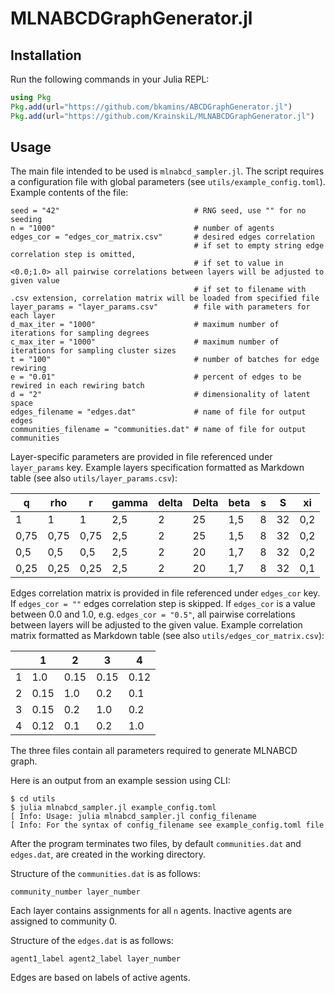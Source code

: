 # MLNABCDGraphGenerator.jl
## Installation
Run the following commands in your Julia REPL:
```julia
using Pkg
Pkg.add(url="https://github.com/bkamins/ABCDGraphGenerator.jl")
Pkg.add(url="https://github.com/KrainskiL/MLNABCDGraphGenerator.jl")
```

## Usage
The main file intended to be used is `mlnabcd_sampler.jl`.
The script requires a configuration file with global parameters (see `utils/example_config.toml`).
Example contents of the file:
```
seed = "42"                              # RNG seed, use "" for no seeding
n = "1000"                               # number of agents
edges_cor = "edges_cor_matrix.csv"       # desired edges correlation
                                         # if set to empty string edge correlation step is omitted,
                                         # if set to value in <0.0;1.0> all pairwise correlations between layers will be adjusted to given value
                                         # if set to filename with .csv extension, correlation matrix will be loaded from specified file
layer_params = "layer_params.csv"        # file with parameters for each layer
d_max_iter = "1000"                      # maximum number of iterations for sampling degrees
c_max_iter = "1000"                      # maximum number of iterations for sampling cluster sizes
t = "100"                                # number of batches for edge rewiring
e = "0.01"                               # percent of edges to be rewired in each rewiring batch
d = "2"                                  # dimensionality of latent space
edges_filename = "edges.dat"             # name of file for output edges
communities_filename = "communities.dat" # name of file for output communities
```
Layer-specific parameters are provided in file referenced under `layer_params` key.
Example layers specification formatted as Markdown table (see also `utils/layer_params.csv`):

| q    | rho  | r    | gamma | delta | Delta | beta | s | S  | xi  |
|------|------|------|-------|-------|-------|------|---|----|-----|
| 1    | 1    | 1    | 2,5   | 2     | 25    | 1,5  | 8 | 32 | 0,2 |
| 0,75 | 0,75 | 0,75 | 2,5   | 2     | 25    | 1,5  | 8 | 32 | 0,2 |
| 0,5  | 0,5  | 0,5  | 2,5   | 2     | 20    | 1,7  | 8 | 32 | 0,2 |
| 0,25 | 0,25 | 0,25 | 2,5   | 2     | 20    | 1,7  | 8 | 32 | 0,1 |

Edges correlation matrix is provided in file referenced under `edges_cor` key.
If `edges_cor = ""` edges correlation step is skipped.
If `edges_cor` is a value between 0.0 and 1.0, e.g. `edges_cor = "0.5"`, all pairwise correlations between layers will be adjusted to the given value.
Example correlation matrix formatted as Markdown table (see also `utils/edges_cor_matrix.csv`):

|   | 1    | 2    | 3    | 4    |
|---|------|------|------|------|
| 1 | 1.0  | 0.15 | 0.15 | 0.12 |
| 2 | 0.15 | 1.0  | 0.2  | 0.1  |
| 3 | 0.15 | 0.2  | 1.0  | 0.2  |
| 4 | 0.12 | 0.1  | 0.2  | 1.0  |

The three files contain all parameters required to generate MLNABCD graph.

Here is an output from an example session using CLI:
```
$ cd utils
$ julia mlnabcd_sampler.jl example_config.toml
[ Info: Usage: julia mlnabcd_sampler.jl config_filename
[ Info: For the syntax of config_filename see example_config.toml file
```
After the program terminates two files, by default `communities.dat` and `edges.dat`, are created in the working directory.

Structure of the `communities.dat` is as follows:
```
community_number layer_number
```
Each layer contains assignments for all `n` agents. Inactive agents are assigned to community 0.

Structure of the `edges.dat` is as follows:
```
agent1_label agent2_label layer_number
```
Edges are based on labels of active agents.
